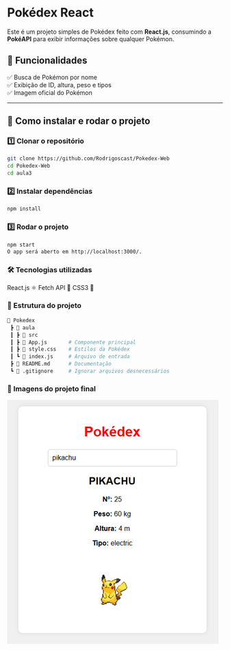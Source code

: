 # Pokédex React

Este é um projeto simples de Pokédex feito com **React.js**, consumindo a **PokéAPI** para exibir informações sobre qualquer Pokémon.

## 📌 Funcionalidades
✅ Busca de Pokémon por nome  
✅ Exibição de ID, altura, peso e tipos  
✅ Imagem oficial do Pokémon  

---

## 🚀 Como instalar e rodar o projeto

### 1️⃣ Clonar o repositório
```bash
git clone https://github.com/Rodrigoscast/Pokedex-Web
cd Pokedex-Web
cd aula3
```

### 2️⃣ Instalar dependências
```bash
npm install
```

### 3️⃣ Rodar o projeto
```bash
npm start
O app será aberto em http://localhost:3000/.
```

### 🛠️ Tecnologias utilizadas
React.js ⚛️
Fetch API 📡
CSS3 🎨

### 📜 Estrutura do projeto
```bash
📂 Pokedex
 ┣ 📂 aula
 ┃ ┣ 📂 src
 ┃ ┣ 📜 App.js       # Componente principal
 ┃ ┣ 📜 style.css    # Estilos da Pokédex
 ┃ ┗ 📜 index.js     # Arquivo de entrada
 ┣ 📜 README.md      # Documentação
 ┗ 📜 .gitignore     # Ignorar arquivos desnecessários
```

### 🎨 Imagens do projeto final

![Pokédex Preview - Pikachu](assets/image.png)
